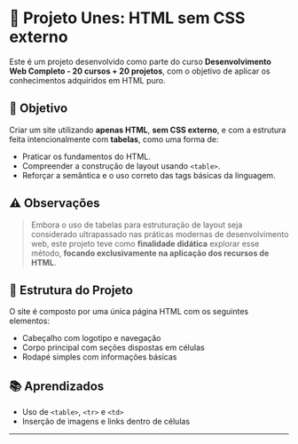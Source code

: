 # 📄 Projeto Unes:  HTML sem CSS externo

Este é um projeto desenvolvido como parte do curso **Desenvolvimento Web Completo - 20 cursos + 20 projetos**, com o objetivo de aplicar os conhecimentos adquiridos em HTML puro.

## 🎯 Objetivo

Criar um site utilizando **apenas HTML**, **sem CSS externo**, e com a estrutura feita intencionalmente com **tabelas**, como uma forma de:

* Praticar os fundamentos do HTML.
* Compreender a construção de layout usando `<table>`.
* Reforçar a semântica e o uso correto das tags básicas da linguagem.

## ⚠️ Observações

> Embora o uso de tabelas para estruturação de layout seja considerado ultrapassado nas práticas modernas de desenvolvimento web, este projeto teve como **finalidade didática** explorar esse método, **focando exclusivamente na aplicação dos recursos de HTML**.

## 📁 Estrutura do Projeto

O site é composto por uma única página HTML com os seguintes elementos:

* Cabeçalho com logotipo e navegação
* Corpo principal com seções dispostas em células
* Rodapé simples com informações básicas

## 📚 Aprendizados

* Uso de `<table>`, `<tr>` e `<td>` 
* Inserção de imagens e links dentro de células

---

